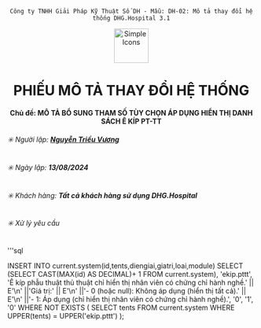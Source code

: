 <div align="center">

`Công ty TNHH Giải Pháp Kỹ Thuật Số DH - Mẫu: DH-02: Mô tả thay đổi hệ thống DHG.Hospital 3.1`

</div>

<div align="center">
  <img src="https://raw.githubusercontent.com/dh-hos/dhg.hospitalprinter/main/Deploy_Tools/Logo.ico" alt="Simple Icons" width=70>
  <h1>PHIẾU MÔ TẢ THAY ĐỔI HỆ THỐNG</h1>  
</div>
<div align="center">

#### Chủ đề: MÔ TẢ BỔ SUNG THAM SỐ TÙY CHỌN ÁP DỤNG HIỂN THỊ DANH SÁCH Ê KÍP PT-TT

</div>

###### :eight_spoked_asterisk: Người lập: [**Nguyễn Triều Vương**](https://github.com/vuongdh)

###### :eight_spoked_asterisk: Ngày lập: **13/08/2024**

###### :eight_spoked_asterisk: Khách hàng: **Tất cả khách hàng sử dụng DHG.Hospital**

###### :eight_spoked_asterisk: Xử lý yêu cầu

'''sql

INSERT INTO  current.system(id,tents,diengiai,giatri,loai,module)
SELECT (SELECT CAST(MAX(id) AS DECIMAL)+ 1 FROM current.system),
		'ekip.pttt',
        'Ê kíp phẫu thuật thủ thuật chỉ hiển thị nhân viên có chứng chỉ hành nghề.' 
        || E'\n' 
        ||'Giá trị:' || E'\n' 
        ||'- 0 (hoặc null): Không áp dụng (hiển thị tất cả).' || E'\n' 
        ||'- 1: Áp dụng (chỉ hiển thị nhân viên có chứng chỉ hành nghề).',
        '0',
        '1',
        '0'
        WHERE NOT EXISTS
        	(
            	SELECT tents FROM current.system
        		WHERE UPPER(tents) = UPPER('ekip.pttt')
        	);

